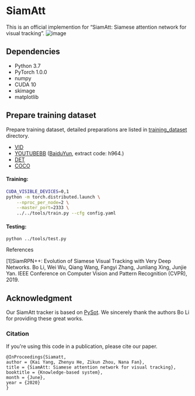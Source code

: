 # SiamAtt
This is an official implemention for “SiamAtt: Siamese attention network for visual tracking”.
![image](https://user-images.githubusercontent.com/25238475/116553768-107a3900-a92d-11eb-93de-61bea43ea4a4.png)

## Dependencies
* Python 3.7
* PyTorch 1.0.0
* numpy
* CUDA 10
* skimage
* matplotlib
## Prepare training dataset
Prepare training dataset, detailed preparations are listed in [training_dataset](training_dataset) directory.
* [VID](http://image-net.org/challenges/LSVRC/2017/)
* [YOUTUBEBB](https://research.google.com/youtube-bb/) ([BaiduYun](https://pan.baidu.com/s/1nXe6cKMHwk_zhEyIm2Ozpg), extract code: h964.)
* [DET](http://image-net.org/challenges/LSVRC/2017/)
* [COCO](http://cocodataset.org)

#### Training:
```bash
CUDA_VISIBLE_DEVICES=0,1
python -m torch.distributed.launch \
    --nproc_per_node=2 \
    --master_port=2333 \
    ../../tools/train.py --cfg config.yaml
```

#### Testing:
```
python ../tools/test.py 
```


References

[1]SiamRPN++: Evolution of Siamese Visual Tracking with Very Deep Networks. Bo Li, Wei Wu, Qiang Wang, Fangyi Zhang, Junliang Xing, Junjie Yan. IEEE Conference on Computer Vision and Pattern Recognition (CVPR), 2019.

## Acknowledgment
Our SiamAtt tracker is based on [PySot](https://github.com/STVIR/pysot). We sincerely thank the authors Bo Li for providing these great works.

### Citation
If you're using this code in a publication, please cite our paper.

	@InProceedings{Siamatt,
	author = {Kai Yang, Zhenyu He, Zikun Zhou, Nana Fan},
	title = {SiamAtt: Siamese attention network for visual tracking},
	booktitle = {Knowledge-based system},
	month = {June},
	year = {2020}
	}
